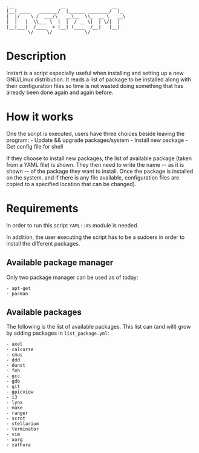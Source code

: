     .__                 __                 __   
    |__| ____   _______/  |______ ________/  |_ 
    |  |/    \ /  ___/\   __\__  \\_  __ \   __\
    |  |   |  \\___ \  |  |  / __ \|  | \/|  |  
    |__|___|  /____  > |__| (____  /__|   |__|  
            \/     \/            \/             

# Description
Instart is a script especially useful when installing and setting up a new
GNU/Linux distribution. It reads a list of package to be installed along
with their configuration files so time is not wasted doing something that
has already been done again and again before.

# How it works
One the script is executed, users have three choices beside leaving the
program:
    - Update && upgrade packages/system
    - Install new package
    - Get config file for shell

If they choose to install new packages, the list of available package
(taken from a YAML file) is shown. They then need to write the name -- as
it is shown -- of the package they want to install.
Once the package is installed on the system, and if there is any file
available, configuration files are copied to a specified location that can
be changed).

# Requirements
In order to run this script `YAML::XS` module is needed.

In addition, the user executing the script has to be a sudoers in order
to install the different packages.

## Available package manager
Only two package manager can be used as of today:

    - apt-get
    - pacman
    
## Available packages
The following is the list of available packages. This list can (and will) 
grow by adding packages in `list_package.yml`:

    - axel
    - calcurse
    - cmus
    - ddd
    - dunst
    - feh
    - gcc
    - gdb
    - git
    - gpicview
    - i3
    - lynx
    - make
    - ranger
    - scrot
    - stellarium
    - terminator
    - vim
    - xorg
    - zathura
